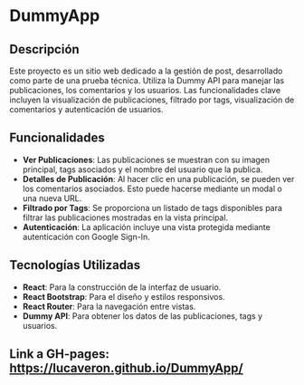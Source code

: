#  DummyApp

## Descripción

Este proyecto es un sitio web dedicado a la gestión de post, desarrollado como parte de una prueba técnica. Utiliza la Dummy API para manejar las publicaciones, los comentarios y los usuarios. Las funcionalidades clave incluyen la visualización de publicaciones, filtrado por tags, visualización de comentarios y autenticación de usuarios.

## Funcionalidades

- **Ver Publicaciones**: Las publicaciones se muestran con su imagen principal, tags asociados y el nombre del usuario que la publica.
- **Detalles de Publicación**: Al hacer clic en una publicación, se pueden ver los comentarios asociados. Esto puede hacerse mediante un modal o una nueva URL.
- **Filtrado por Tags**: Se proporciona un listado de tags disponibles para filtrar las publicaciones mostradas en la vista principal.
- **Autenticación**: La aplicación incluye una vista protegida mediante autenticación con Google Sign-In.

## Tecnologías Utilizadas

- **React**: Para la construcción de la interfaz de usuario.
- **React Bootstrap**: Para el diseño y estilos responsivos.
- **React Router**: Para la navegación entre vistas.
- **Dummy API**: Para obtener los datos de las publicaciones, tags y usuarios.

## Link a GH-pages: https://lucaveron.github.io/DummyApp/